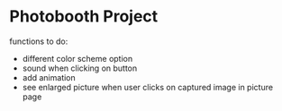# Photobooth Project
functions to do:
- different color scheme option
- sound when clicking on button
- add animation
- see enlarged picture when user clicks on captured image in picture page
